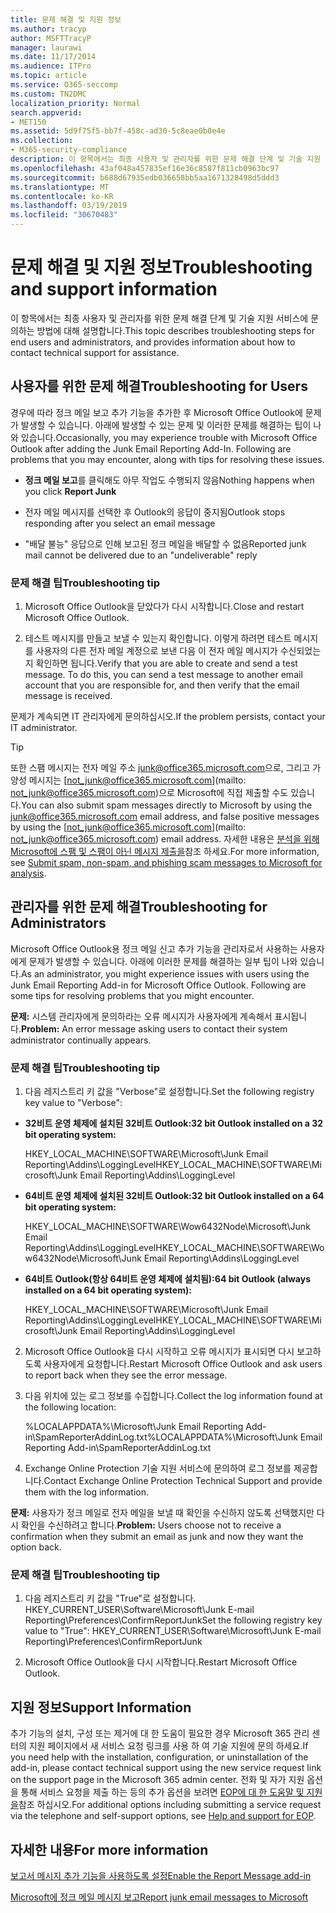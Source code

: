 ```yaml
---
title: 문제 해결 및 지원 정보
ms.author: tracyp
author: MSFTTracyP
manager: laurawi
ms.date: 11/17/2014
ms.audience: ITPro
ms.topic: article
ms.service: O365-seccomp
ms.custom: TN2DMC
localization_priority: Normal
search.appverid:
- MET150
ms.assetid: 5d9f75f5-bb7f-458c-ad30-5c8eae0b0e4e
ms.collection:
- M365-security-compliance
description: 이 항목에서는 최종 사용자 및 관리자를 위한 문제 해결 단계 및 기술 지원 서비스에 문의하는 방법에 대해 설명합니다.
ms.openlocfilehash: 43af048a457835ef16e36c8587f811cb0963bc97
ms.sourcegitcommit: b688d67935edb036658bb5aa1671328498d5ddd3
ms.translationtype: MT
ms.contentlocale: ko-KR
ms.lasthandoff: 03/19/2019
ms.locfileid: "30670483"
---
```

# <a name="troubleshooting-and-support-information"></a><span data-ttu-id="d8470-103">문제 해결 및 지원 정보</span><span class="sxs-lookup"><span data-stu-id="d8470-103">Troubleshooting and support information</span></span>

<span data-ttu-id="d8470-104">이 항목에서는 최종 사용자 및 관리자를 위한 문제 해결 단계 및 기술 지원 서비스에 문의하는 방법에 대해 설명합니다.</span><span class="sxs-lookup"><span data-stu-id="d8470-104">This topic describes troubleshooting steps for end users and administrators, and provides information about how to contact technical support for assistance.</span></span>
  
## <a name="troubleshooting-for-users"></a><span data-ttu-id="d8470-105">사용자를 위한 문제 해결</span><span class="sxs-lookup"><span data-stu-id="d8470-105">Troubleshooting for Users</span></span>

<span data-ttu-id="d8470-p101">경우에 따라 정크 메일 보고 추가 기능을 추가한 후 Microsoft Office Outlook에 문제가 발생할 수 있습니다. 아래에 발생할 수 있는 문제 및 이러한 문제를 해결하는 팁이 나와 있습니다.</span><span class="sxs-lookup"><span data-stu-id="d8470-p101">Occasionally, you may experience trouble with Microsoft Office Outlook after adding the Junk Email Reporting Add-In. Following are problems that you may encounter, along with tips for resolving these issues.</span></span> 
  
- <span data-ttu-id="d8470-108">**정크 메일 보고**를 클릭해도 아무 작업도 수행되지 않음</span><span class="sxs-lookup"><span data-stu-id="d8470-108">Nothing happens when you click **Report Junk**</span></span>
    
- <span data-ttu-id="d8470-109">전자 메일 메시지를 선택한 후 Outlook의 응답이 중지됨</span><span class="sxs-lookup"><span data-stu-id="d8470-109">Outlook stops responding after you select an email message</span></span>
    
- <span data-ttu-id="d8470-110">"배달 불능" 응답으로 인해 보고된 정크 메일을 배달할 수 없음</span><span class="sxs-lookup"><span data-stu-id="d8470-110">Reported junk mail cannot be delivered due to an "undeliverable" reply</span></span>
    
### <a name="troubleshooting-tip"></a><span data-ttu-id="d8470-111">문제 해결 팁</span><span class="sxs-lookup"><span data-stu-id="d8470-111">Troubleshooting tip</span></span>

1. <span data-ttu-id="d8470-112">Microsoft Office Outlook을 닫았다가 다시 시작합니다.</span><span class="sxs-lookup"><span data-stu-id="d8470-112">Close and restart Microsoft Office Outlook.</span></span>
    
2. <span data-ttu-id="d8470-p102">테스트 메시지를 만들고 보낼 수 있는지 확인합니다. 이렇게 하려면 테스트 메시지를 사용자의 다른 전자 메일 계정으로 보낸 다음 이 전자 메일 메시지가 수신되었는지 확인하면 됩니다.</span><span class="sxs-lookup"><span data-stu-id="d8470-p102">Verify that you are able to create and send a test message. To do this, you can send a test message to another email account that you are responsible for, and then verify that the email message is received.</span></span>
    
<span data-ttu-id="d8470-115">문제가 계속되면 IT 관리자에게 문의하십시오.</span><span class="sxs-lookup"><span data-stu-id="d8470-115">If the problem persists, contact your IT administrator.</span></span>
  
> [!TIP]
> <span data-ttu-id="d8470-116">또한 스팸 메시지는 전자 메일 주소 [junk@office365.microsoft.com](mailto:junk@office365.microsoft.com)으로, 그리고 가양성 메시지는 [not_junk@office365.microsoft.com](mailto: not_junk@office365.microsoft.com)으로 Microsoft에 직접 제출할 수도 있습니다.</span><span class="sxs-lookup"><span data-stu-id="d8470-116">You can also submit spam messages directly to Microsoft by using the [junk@office365.microsoft.com](mailto:junk@office365.microsoft.com) email address, and false positive messages by using the [not_junk@office365.microsoft.com](mailto: not_junk@office365.microsoft.com) email address.</span></span> <span data-ttu-id="d8470-117">자세한 내용은 [분석을 위해 Microsoft에 스팸 및 스팸이 아닌 메시지 제출을](submit-spam-non-spam-and-phishing-scam-messages-to-microsoft-for-analysis.md)참조 하세요.</span><span class="sxs-lookup"><span data-stu-id="d8470-117">For more information, see [Submit spam, non-spam, and phishing scam messages to Microsoft for analysis](submit-spam-non-spam-and-phishing-scam-messages-to-microsoft-for-analysis.md).</span></span> 
  
## <a name="troubleshooting-for-administrators"></a><span data-ttu-id="d8470-118">관리자를 위한 문제 해결</span><span class="sxs-lookup"><span data-stu-id="d8470-118">Troubleshooting for Administrators</span></span>

<span data-ttu-id="d8470-p104">Microsoft Office Outlook용 정크 메일 신고 추가 기능을 관리자로서 사용하는 사용자에게 문제가 발생할 수 있습니다. 아래에 이러한 문제를 해결하는 일부 팁이 나와 있습니다.</span><span class="sxs-lookup"><span data-stu-id="d8470-p104">As an administrator, you might experience issues with users using the Junk Email Reporting Add-in for Microsoft Office Outlook. Following are some tips for resolving problems that you might encounter.</span></span> 
  
 <span data-ttu-id="d8470-121">**문제:** 시스템 관리자에게 문의하라는 오류 메시지가 사용자에게 계속해서 표시됩니다.</span><span class="sxs-lookup"><span data-stu-id="d8470-121">**Problem:** An error message asking users to contact their system administrator continually appears.</span></span> 
  
### <a name="troubleshooting-tip"></a><span data-ttu-id="d8470-122">문제 해결 팁</span><span class="sxs-lookup"><span data-stu-id="d8470-122">Troubleshooting tip</span></span>

1. <span data-ttu-id="d8470-123">다음 레지스트리 키 값을 "Verbose"로 설정합니다.</span><span class="sxs-lookup"><span data-stu-id="d8470-123">Set the following registry key value to "Verbose":</span></span>
    
  - <span data-ttu-id="d8470-124">**32비트 운영 체제에 설치된 32비트 Outlook:**</span><span class="sxs-lookup"><span data-stu-id="d8470-124">**32 bit Outlook installed on a 32 bit operating system:**</span></span>
    
    <span data-ttu-id="d8470-125">HKEY_LOCAL_MACHINE\SOFTWARE\Microsoft\Junk Email Reporting\Addins\LoggingLevel</span><span class="sxs-lookup"><span data-stu-id="d8470-125">HKEY_LOCAL_MACHINE\SOFTWARE\Microsoft\Junk Email Reporting\Addins\LoggingLevel</span></span>
    
  - <span data-ttu-id="d8470-126">**64비트 운영 체제에 설치된 32비트 Outlook:**</span><span class="sxs-lookup"><span data-stu-id="d8470-126">**32 bit Outlook installed on a 64 bit operating system:**</span></span>
    
    <span data-ttu-id="d8470-127">HKEY_LOCAL_MACHINE\SOFTWARE\Wow6432Node\Microsoft\Junk Email Reporting\Addins\LoggingLevel</span><span class="sxs-lookup"><span data-stu-id="d8470-127">HKEY_LOCAL_MACHINE\SOFTWARE\Wow6432Node\Microsoft\Junk Email Reporting\Addins\LoggingLevel</span></span>
    
  - <span data-ttu-id="d8470-128">**64비트 Outlook(항상 64비트 운영 체제에 설치됨):**</span><span class="sxs-lookup"><span data-stu-id="d8470-128">**64 bit Outlook (always installed on a 64 bit operating system):**</span></span>
    
    <span data-ttu-id="d8470-129">HKEY_LOCAL_MACHINE\SOFTWARE\Microsoft\Junk Email Reporting\Addins\LoggingLevel</span><span class="sxs-lookup"><span data-stu-id="d8470-129">HKEY_LOCAL_MACHINE\SOFTWARE\Microsoft\Junk Email Reporting\Addins\LoggingLevel</span></span>
    
2. <span data-ttu-id="d8470-130">Microsoft Office Outlook을 다시 시작하고 오류 메시지가 표시되면 다시 보고하도록 사용자에게 요청합니다.</span><span class="sxs-lookup"><span data-stu-id="d8470-130">Restart Microsoft Office Outlook and ask users to report back when they see the error message.</span></span>
    
3. <span data-ttu-id="d8470-131">다음 위치에 있는 로그 정보를 수집합니다.</span><span class="sxs-lookup"><span data-stu-id="d8470-131">Collect the log information found at the following location:</span></span> 
    
    <span data-ttu-id="d8470-132">%LOCALAPPDATA%\Microsoft\Junk Email Reporting Add-in\SpamReporterAddinLog.txt</span><span class="sxs-lookup"><span data-stu-id="d8470-132">%LOCALAPPDATA%\Microsoft\Junk Email Reporting Add-in\SpamReporterAddinLog.txt</span></span>
    
4. <span data-ttu-id="d8470-133">Exchange Online Protection 기술 지원 서비스에 문의하여 로그 정보를 제공합니다.</span><span class="sxs-lookup"><span data-stu-id="d8470-133">Contact Exchange Online Protection Technical Support and provide them with the log information.</span></span> 
    
 <span data-ttu-id="d8470-134">**문제:** 사용자가 정크 메일로 전자 메일을 보낼 때 확인을 수신하지 않도록 선택했지만 다시 확인을 수신하려고 합니다.</span><span class="sxs-lookup"><span data-stu-id="d8470-134">**Problem:** Users choose not to receive a confirmation when they submit an email as junk and now they want the option back.</span></span> 
  
### <a name="troubleshooting-tip"></a><span data-ttu-id="d8470-135">문제 해결 팁</span><span class="sxs-lookup"><span data-stu-id="d8470-135">Troubleshooting tip</span></span>

1. <span data-ttu-id="d8470-136">다음 레지스트리 키 값을 "True"로 설정합니다. HKEY_CURRENT_USER\Software\Microsoft\Junk E-mail Reporting\Preferences\ConfirmReportJunk</span><span class="sxs-lookup"><span data-stu-id="d8470-136">Set the following registry key value to "True": HKEY_CURRENT_USER\Software\Microsoft\Junk E-mail Reporting\Preferences\ConfirmReportJunk</span></span>
    
2. <span data-ttu-id="d8470-137">Microsoft Office Outlook을 다시 시작합니다.</span><span class="sxs-lookup"><span data-stu-id="d8470-137">Restart Microsoft Office Outlook.</span></span>
    
## <a name="support-information"></a><span data-ttu-id="d8470-138">지원 정보</span><span class="sxs-lookup"><span data-stu-id="d8470-138">Support Information</span></span>

<span data-ttu-id="d8470-139">추가 기능의 설치, 구성 또는 제거에 대 한 도움이 필요한 경우 Microsoft 365 관리 센터의 지원 페이지에서 새 서비스 요청 링크를 사용 하 여 기술 지원에 문의 하세요.</span><span class="sxs-lookup"><span data-stu-id="d8470-139">If you need help with the installation, configuration, or uninstallation of the add-in, please contact technical support using the new service request link on the support page in the Microsoft 365 admin center.</span></span> <span data-ttu-id="d8470-140">전화 및 자가 지원 옵션을 통해 서비스 요청을 제출 하는 등의 추가 옵션을 보려면 [EOP에 대 한 도움말 및 지원을](eop/help-and-support-for-eop.md)참조 하십시오.</span><span class="sxs-lookup"><span data-stu-id="d8470-140">For additional options including submitting a service request via the telephone and self-support options, see [Help and support for EOP](eop/help-and-support-for-eop.md).</span></span>
  
## <a name="for-more-information"></a><span data-ttu-id="d8470-141">자세한 내용</span><span class="sxs-lookup"><span data-stu-id="d8470-141">For more information</span></span>

[<span data-ttu-id="d8470-142">보고서 메시지 추가 기능을 사용하도록 설정</span><span class="sxs-lookup"><span data-stu-id="d8470-142">Enable the Report Message add-in</span></span>](https://support.office.com/article/4250c4bc-6102-420b-9e0a-a95064837676)
  
[<span data-ttu-id="d8470-143">Microsoft에 정크 메일 메시지 보고</span><span class="sxs-lookup"><span data-stu-id="d8470-143">Report junk email messages to Microsoft</span></span>](report-junk-email-messages-to-microsoft.md)
  

